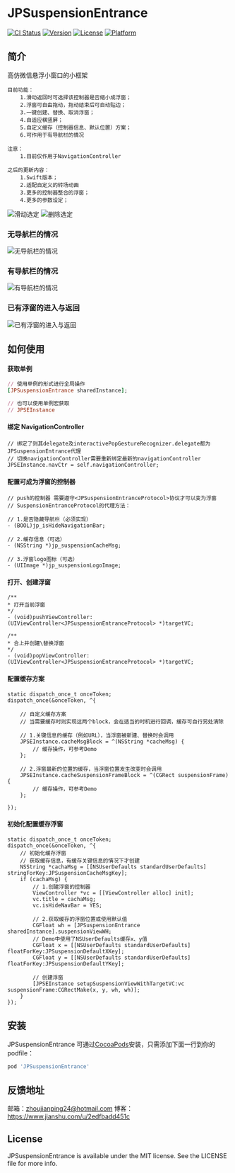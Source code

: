 # JPSuspensionEntrance

[![CI Status](https://img.shields.io/travis/Rogue24/JPSuspensionEntrance.svg?style=flat)](https://travis-ci.org/Rogue24/JPSuspensionEntrance)
[![Version](https://img.shields.io/cocoapods/v/JPSuspensionEntrance.svg?style=flat)](https://cocoapods.org/pods/JPSuspensionEntrance)
[![License](https://img.shields.io/cocoapods/l/JPSuspensionEntrance.svg?style=flat)](https://cocoapods.org/pods/JPSuspensionEntrance)
[![Platform](https://img.shields.io/cocoapods/p/JPSuspensionEntrance.svg?style=flat)](https://cocoapods.org/pods/JPSuspensionEntrance)

## 简介

高仿微信悬浮小窗口的小框架

    目前功能：
        1.滑动返回时可选择该控制器是否缩小成浮窗；
        2.浮窗可自由拖动，拖动结束后可自动贴边；
        3.一键创建、替换、取消浮窗；
        4.自适应横竖屏；
        5.自定义缓存（控制器信息、默认位置）方案；
        6.可作用于有导航栏的情况

    注意：
        1.目前仅作用于NavigationController

    之后的更新内容：
        1.Swift版本；
        2.适配自定义的转场动画
        3.更多的控制器整合的浮窗；
        4.更多的参数设定；
      
![滑动选定](https://github.com/Rogue24/JPSuspensionEntrance/raw/master/Cover/221529073066_.pic.jpeg)
![删除选定](https://github.com/Rogue24/JPSuspensionEntrance/raw/master/Cover/231529073069_.pic.jpeg)

### 无导航栏的情况
![无导航栏的情况](https://github.com/Rogue24/JPSuspensionEntrance/raw/master/Cover/QQ20180615-174626-HD.gif)

### 有导航栏的情况
![有导航栏的情况](https://github.com/Rogue24/JPSuspensionEntrance/raw/master/Cover/QQ20180615-174820-HD.gif)

### 已有浮窗的进入与返回
![已有浮窗的进入与返回](https://github.com/Rogue24/JPSuspensionEntrance/raw/master/Cover/QQ20180615-175232-HD.gif)

## 如何使用

#### 获取单例
```ruby
// 使用单例的形式进行全局操作
[JPSuspensionEntrance sharedInstance]; 

// 也可以使用单例宏获取
// JPSEInstance
```
#### 绑定 NavigationController
```
// 绑定了则其delegate及interactivePopGestureRecognizer.delegate都为JPSuspensionEntrance代理
// 切换navigationController需要重新绑定最新的navigationController
JPSEInstance.navCtr = self.navigationController;
```
#### 配置可成为浮窗的控制器
```
// push的控制器 需要遵守<JPSuspensionEntranceProtocol>协议才可以变为浮窗
// SuspensionEntranceProtocol的代理方法：

// 1.是否隐藏导航栏（必须实现）
- (BOOL)jp_isHideNavigationBar;

// 2.缓存信息（可选）
- (NSString *)jp_suspensionCacheMsg;

// 3.浮窗logo图标（可选）
- (UIImage *)jp_suspensionLogoImage;
```

#### 打开、创建浮窗
```
/**
* 打开当前浮窗
*/
- (void)pushViewController:(UIViewController<JPSuspensionEntranceProtocol> *)targetVC;

/**
* 合上并创建\替换浮窗
*/
- (void)popViewController:(UIViewController<JPSuspensionEntranceProtocol> *)targetVC;
```

#### 配置缓存方案
```
static dispatch_once_t onceToken;
dispatch_once(&onceToken, ^{

    // 自定义缓存方案
    // 当需要缓存时则实现这两个block，会在适当的时机进行回调，缓存可自行另处清除

    // 1.关键信息的缓存（例如URL），当浮窗被新建、替换时会调用
    JPSEInstance.cacheMsgBlock = ^(NSString *cacheMsg) {
        // 缓存操作，可参考Demo
    };

    // 2.浮窗最新的位置的缓存，当浮窗位置发生改变时会调用
    JPSEInstance.cacheSuspensionFrameBlock = ^(CGRect suspensionFrame) {
        // 缓存操作，可参考Demo
    };

});
```

#### 初始化配置缓存浮窗
```
static dispatch_once_t onceToken;
dispatch_once(&onceToken, ^{
    // 初始化缓存浮窗
    // 获取缓存信息，有缓存关键信息的情况下才创建
    NSString *cachaMsg = [[NSUserDefaults standardUserDefaults] stringForKey:JPSuspensionCacheMsgKey];
    if (cachaMsg) {
        // 1.创建浮窗的控制器
        ViewController *vc = [[ViewController alloc] init];
        vc.title = cachaMsg;
        vc.isHideNavBar = YES;
        
        // 2.获取缓存的浮窗位置或使用默认值
        CGFloat wh = [JPSuspensionEntrance sharedInstance].suspensionViewWH;
        // Demo中使用了NSUserDefaults缓存x、y值
        CGFloat x = [[NSUserDefaults standardUserDefaults] floatForKey:JPSuspensionDefaultXKey];
        CGFloat y = [[NSUserDefaults standardUserDefaults] floatForKey:JPSuspensionDefaultYKey];

        // 创建浮窗
        [JPSEInstance setupSuspensionViewWithTargetVC:vc suspensionFrame:CGRectMake(x, y, wh, wh)];
    }
});
```

## 安装

JPSuspensionEntrance 可通过[CocoaPods](http://cocoapods.org)安装，只需添加下面一行到你的podfile：

```ruby
pod 'JPSuspensionEntrance'
```

## 反馈地址

邮箱：zhoujianping24@hotmail.com
博客：https://www.jianshu.com/u/2edfbadd451c

## License

JPSuspensionEntrance is available under the MIT license. See the LICENSE file for more info.
